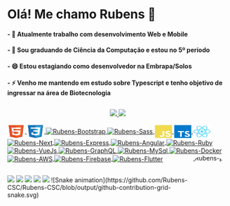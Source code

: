 <h1>Olá! Me chamo Rubens 👋</h1> 
<h4>- 🔭 Atualmente trabalho com desenvolvimento Web e Mobile</h4>
<h4>- 💬 Sou graduando de Ciência da Computação e estou no 5º período</h4>
<h4>- 😄 Estou estagiando como desenvolvedor na Embrapa/Solos</h4>
<h4>- ⚡ Venho me mantendo em estudo sobre Typescript e tenho objetivo de ingressar na área de Biotecnologia</h4>

##

<div align="center">
  <a href="https://github.com/rubens-correa">
  <img height="180em" src="https://github-readme-stats.vercel.app/api?username=rubens-correa&show_icons=true&theme=radical&include_all_commits=true&count_private=true"/>
  <img height="180em" src="https://github-readme-stats.vercel.app/api/top-langs/?username=rubens-correa&layout=compact&langs_count=7&theme=radical"/>
</div>
<div style="display: inline_block"><br>
  <img align="center" alt="Rubens-HTML" height="30" width="40" src="https://raw.githubusercontent.com/devicons/devicon/master/icons/html5/html5-original.svg">
  <img align="center" alt="Rubens-CSS" height="30" width="40" src="https://raw.githubusercontent.com/devicons/devicon/master/icons/css3/css3-original.svg">
  <img align="center" alt="Rubens-Bootstrap" height="30" width="40" src="https://user-images.githubusercontent.com/87000522/171234870-82bcea38-7716-481c-a4c9-349c75277db1.svg">
  <img align="center" alt="Rubens-Sass" height="30" width="40" src="https://user-images.githubusercontent.com/87000522/171235764-924ef6e8-c317-41b2-9ffa-78353b7f2f5b.svg">
  <img align="center" alt="Rubens-Js" height="30" width="40" src="https://raw.githubusercontent.com/devicons/devicon/master/icons/javascript/javascript-plain.svg">
  <img align="center" alt="Rubens-Ts" height="30" width="40" src="https://raw.githubusercontent.com/devicons/devicon/master/icons/typescript/typescript-plain.svg">
   <img align="center" alt="Rubens-React" height="30" width="40" src="https://raw.githubusercontent.com/devicons/devicon/master/icons/react/react-original.svg">
  <img align="center" alt="Rubens-Next" height="30" width="40" src="https://user-images.githubusercontent.com/87000522/171236200-6d74f986-5e54-431f-b237-df3f19a71e0c.svg">
<img align="center" alt="Rubens-Express" height="30" width="40" src="https://user-images.githubusercontent.com/87000522/171234875-e340d182-f5b9-4815-9c11-ffddf353345c.svg">
  <img align="center" alt="Rubens-Angular" height="30" width="40" src="https://user-images.githubusercontent.com/87000522/171234867-f5ee9ba5-7d7b-4b31-ad51-1aa147f5700b.svg">
  <img align="center" alt="Rubens-Ruby" height="30" width="40" src="https://user-images.githubusercontent.com/87000522/171234890-fd274fe2-d798-4380-acb9-2cd69cf9e3f5.svg">
  <img align="center" alt="Rubens-VueJs" height="30" width="40" src="https://user-images.githubusercontent.com/87000522/171234891-9c6bde51-ba27-447d-8bf7-54c060842275.svg">
  <img align="center" alt="Rubens-GraphQL" height="30" width="40" src="https://user-images.githubusercontent.com/87000522/171234883-0ea155a4-f09a-4579-b9f4-0e0d4a71dea8.svg">
  <img align="center" alt="Rubens-MySql" height="30" width="40" src="https://user-images.githubusercontent.com/87000522/171234886-43245dbc-a5b2-411c-809b-2a22a52d2edd.svg">
  <img align="center" alt="Rubens-Docker" height="40" width="50" src="https://user-images.githubusercontent.com/87000522/171234874-ef7d9a12-0d87-4e58-b157-457f99d5ccef.svg">
  <img align="center" alt="Rubens-AWS" height="30" width="40" src="https://user-images.githubusercontent.com/87000522/171234864-113f9913-adf0-4f25-99d4-e64c745a97b3.svg">
  <img align="center" alt="Rubens-Firebase" height="30" width="40" src="https://user-images.githubusercontent.com/87000522/171234877-f8debc43-e8ab-4e05-94a7-cb57f50f3a71.svg">
  <img align="center" alt="Rubens-Flutter" height="30" width="40" src="https://user-images.githubusercontent.com/87000522/171234878-fb9595a9-1e26-40a4-80c6-e89ed1335fb1.svg">
   <img align="right" alt="Rubens-pic" height="300" style="border-radius:50px;" src="https://camo.githubusercontent.com/d36ea8a39e4f6ba5ffe30669fd043e042d1063e4738107fc34174b0897563242/68747470733a2f2f7374617469632e636f6c6c65637475692e636f6d2f73686f74732f333235323338352f6a6f622d6f70656e696e672d6c61726765">
</div> 
  
  ##
  
  <div>
    <a href="https://wa.me/5521982995513" target="_blank"><img src="https://img.shields.io/badge/WhatsApp-25D366?style=for-the-badge&logo=whatsapp&logoColor=white" target="_blank" target="_blank"></a>
    <a href="https://t.me/RubensDev" target="_blank"><img src="https://img.shields.io/badge/Telegram-2CA5E0?style=for-the-badge&logo=telegram&logoColor=white" target="_blank" target="_blank"></a>
  <a href="https://www.instagram.com/rubens.dev/" target="_blank"><img src="https://img.shields.io/badge/-Instagram-%23E4405F?style=for-the-badge&logo=instagram&logoColor=white" target="_blank"></a>
  <a href = "mailto:kbs.rubens@gmail.com"><img src="https://img.shields.io/badge/-Gmail-%23333?style=for-the-badge&logo=gmail&logoColor=white" target="_blank"></a>
  <a href="https://www.linkedin.com/in/rubens-silva-0b3b75188/" target="_blank"><img src="https://img.shields.io/badge/-LinkedIn-%230077B5?style=for-the-badge&logo=linkedin&logoColor=white" target="_blank"></a>
![Snake animation](https://github.com/Rubens-CSC/Rubens-CSC/blob/output/github-contribution-grid-snake.svg)
   </div>
